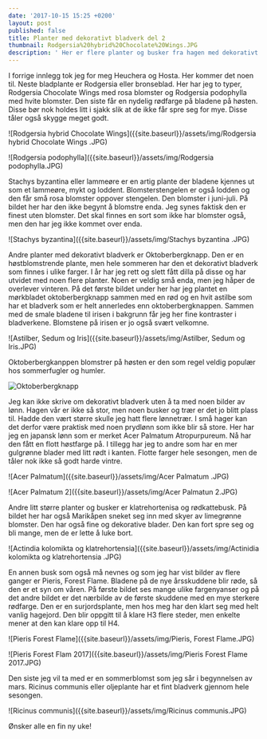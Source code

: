 ```yaml
---
date: '2017-10-15 15:25 +0200'
layout: post
published: false
title: Planter med dekorativt bladverk del 2
thumbnail: Rodgersia%20hybrid%20Chocolate%20Wings.JPG
description: ' Her er flere planter og busker fra hagen med dekorativt bladverk. Kontraster i bladverket kan også gjøre en samplanting fin. '
---
```


I forrige innlegg tok jeg for meg Heuchera og Hosta. Her kommer det noen til. Neste bladplante er Rodgersia eller bronseblad. Her har jeg to typer, Rodgersia Chocolate Wings med rosa blomster og Rodgersia podophylla med hvite blomster. Den siste får en nydelig rødfarge på bladene på høsten. Disse bør nok holdes litt i sjakk slik at de ikke får spre seg for mye. Disse tåler også skygge meget godt.

![Rodgersia hybrid Chocolate Wings]({{site.baseurl}}/assets/img/Rodgersia hybrid Chocolate Wings .JPG)

![Rodgersia podophylla]({{site.baseurl}}/assets/img/Rodgersia podophylla.JPG)

<!--more-->

Stachys byzantina eller lammeøre er en artig plante der bladene kjennes ut som et lammeøre, mykt og loddent. Blomsterstengelen er også lodden og den får små rosa blomster oppover stengelen. Den blomster i juni-juli.  På bildet her har den ikke begynt å blomstre enda. Jeg synes faktisk den er finest uten blomster. Det skal finnes en sort som ikke har blomster også, men den har jeg ikke kommet over enda.

![Stachys byzantina]({{site.baseurl}}/assets/img/Stachys byzantina .JPG)

Andre planter med dekorativt bladverk er Oktoberbergknapp.  Den er en høstblomstrende plante, men hele sommeren har den et dekorativt bladverk som finnes i ulike farger. I år har jeg rett og slett fått dilla på disse og har utvidet med noen flere planter. Noen er veldig små enda, men jeg håper de overlever vinteren. På det første bildet under her har jeg plantet en mørkbladet oktoberbergknapp sammen med en rød og en hvit astilbe som har et bladverk som er helt annerledes enn oktoberbergknappen. Sammen med de smale bladene til irisen i bakgrunn får jeg her fine kontraster i bladverkene. Blomstene på irisen er jo også svært velkomne. 

![Astilber, Sedum og Iris]({{site.baseurl}}/assets/img/Astilber, Sedum og Iris.JPG)

Oktoberbergkanppen blomstrer på høsten er den som regel veldig populær hos sommerfugler og humler. 

![Oktoberbergknapp]({{site.baseurl}}/assets/img/Oktoberbergknapp.JPG)

Jeg kan ikke skrive om dekorativt bladverk uten å ta med noen bilder av lønn. Hagen vår er ikke så stor, men noen busker og trær er det jo blitt plass til. Hadde den vært større skulle jeg hatt flere lønnetrær. I små hager kan det derfor være praktisk med noen prydlønn som ikke blir så store. Her har jeg en japansk lønn som er merket Acer Palmatum Atropurpureum. Nå har den fått en flott høstfarge på. I tillegg har jeg to andre som har en mer gulgrønne blader med litt rødt i kanten. Flotte farger hele sesongen, men de tåler nok ikke så godt harde vintre. 

![Acer Palmatum]({{site.baseurl}}/assets/img/Acer Palmatum .JPG)

![Acer Palmatum 2]({{site.baseurl}}/assets/img/Acer Palmatun 2.JPG)

Andre litt større planter og busker er klatrehortenisa og rødkattebusk. På bildet her har også Marikåpen sneket seg inn med skyer av limegrønne blomster. Den har også fine og dekorative blader. Den kan fort spre seg og bli mange, men de er lette å luke bort.

![Actindia kolomikta og klatrehortensia]({{site.baseurl}}/assets/img/Actinidia kolomikta og klatrehortensia .JPG)

En annen busk som også må nevnes og som jeg har vist bilder av flere ganger er Pieris, Forest Flame. Bladene på de nye årsskuddene blir røde, så den er et syn om våren. På første bildet ses mange ulike fargenyanser og på det andre bildet er det nærbilde av de første skuddene med en mye sterkere rødfarge. Den er en surjordsplante, men hos meg har den klart seg med helt vanlig hagejord. Den blir oppgitt til å klare H3 flere steder, men enkelte mener at den kan klare opp til H4.

![Pieris Forest Flame]({{site.baseurl}}/assets/img/Pieris, Forest Flame.JPG)

![Pieris Forest Flam 2017]({{site.baseurl}}/assets/img/Pieris Forest Flame 2017.JPG)

Den siste jeg vil ta med er en sommerblomst som jeg sår i begynnelsen av mars. Ricinus communis eller oljeplante har et fint bladverk gjennom hele sesongen.

![Ricinus communis]({{site.baseurl}}/assets/img/Ricinus communis.JPG)

Ønsker alle en fin ny uke!

